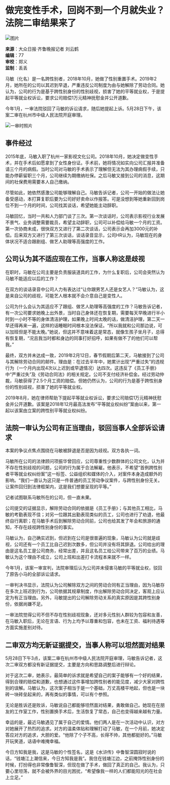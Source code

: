 # 做完变性手术，回岗不到一个月就失业？法院二审结果来了

![图片](https://image.thepaper.cn/publish/interaction/image/3/84/368.jpg)

**来源**：大众日报·齐鲁晚报记者 刘云鹤  
**编辑**：77  
**审校**：郑义  
**监制**：丢丢  

马敏（化名）是一名跨性别者，2018年10月，她做了性别重置手术。2019年2月，她所在的公司以其迟到早退，严重违反公司制度为由与她解除了劳动合同。她认为，公司的行为是基于跨性别身份的性别歧视，损害了她的平等就业权，于是提起平等就业权诉讼，要求公司赔偿1万元精神抚慰金并公开道歉。

今年1月，一审法院驳回了马敏的诉讼请求，随后她提起上诉。5月28日下午，该案二审在杭州市中级人民法院开庭审理。

![一审时照片](https://imagepphcloud.thepaper.cn/pph/image/69/817/407.jpg)

## 事件经过

2015年底，马敏入职了杭州一家影视文化公司。2018年10月，她决定做变性手术，并在手术后如愿拿到了女性身份证。手术前，她将情况如实向公司汇报并准备请三个月的病假。当时公司对马敏的手术表示了理解但无法为其办理病假手续，只能办停薪留职三个月，公司继续为期缴纳社保。之后马敏又接到公司的消息，这期间的社保费用需要本人自己缴纳。

尽管如此，她依然感激公司能够理解自己。马敏告诉记者，公司一开始的做法让她备受感动，本打算复职后要为公司好好卖命以作报答。可是没想到等她重新回到岗位不到一个月的时间，公司找其谈话，希望她能主动辞职。

马敏回忆，当时一共和人力部门谈了三次。第一次谈话时，公司表示影视行业发展不景气、业务调整需要裁员，希望主动辞职，公司可以补偿给马敏一个月的工资。第一次协商未成，很快双方又进行了第二次谈话，公司表示会再加3000元的补偿。后来双方又进行了第三次谈话，谈话录音显示，公司HR认为，马敏现在的身体状况不适合跟剧组、做艺人助理等高强度的工作。

## 公司认为其不适应现在工作，当事人称这是歧视

在职时，马敏在公司主要是负责服装道具的工作，为什么复职后，公司会突然认为马敏不能适应以后的工作？

在双方的谈话录音中公司人力有表达过“让你跟男艺人还是女艺人？”马敏认为，这是来自公司的歧视，可能艺人根本就不会介意自己是变性人。

公司为什么会认为其适应不了跟组、做艺人助理等高强度的工作？马敏告诉记者，有一次公司要求她晚上出外景，当时自己身体还在恢复期，需要每天早晚进行半小时到一小时不等的身体清洁护理，如果晚上时间太晚的话，做清洁护理，第二天一早还得再来一遍，这样的话睡眠时间根本没法保证。“所以我就和公司那边说，可以加班但是不能太晚。”她说，但这并不意味着这是常态，就像生孩子坐月子，总得有恢复期，“况且我当时都和身边的同事打好招呼，如果有做不了的他们可以帮我。”

最终，双方并未达成一致，2019年2月12日，春节假期后第二天，马敏接到了公司与其解除劳动合同的邮件。理由是：在过去半年中，她累计出现“严重过失”的违规行为（一个月内出现4次以上迟到或早退情况）达四次。这违反了《员工手册》中“严重过失”及《劳动合同法》的相关规定。公司不支付经济补偿金。经过劳动仲裁，马敏获得了2.5个月工资的赔偿。但她仍然认为，公司的行为是基于跨性别身份的性别歧视，损害了她的平等就业权。

2019年8月，她在律师帮助下提起平等就业权诉讼，要求公司赔偿1万元精神抚慰金并公开道歉。该案是2018年12月最高法发布“平等就业权纠纷”案由以来，第一起以该案由立案的跨性别平等就业权纠纷。

## 法院一审认为公司有正当理由，驳回当事人全部诉讼请求

本案的争议点焦点围绕在马敏被辞退是否是因为歧视。双方各执一词。

马敏所在公司的法律顾问项振华曾回应，公司尊重性少数群体的公司文化，认为并不存在性别歧视的问题，公司的行为属于合法解雇。他表示，不希望“首例跨性别者平等就业权纠纷案”这一标签、公益组织和媒体的介入，对案件本身造成额外的影响。“我们一直认为这只是一件普通的员工劳动争议案件，与跨性别身份无关。让案件回归到法律框架内，这是我们想要呈现的平等。”

记者试图联系马敏所在的公司，但一直未果。

公司提交的证据显示，解除劳动合同的依据是《员工手册》；与其他员工相比，马敏的考勤表现不佳；对另一位跟其出勤表现类似的员工，公司也进行了劝退，他最终自行离职；在马敏手术后到解除劳动合同前，公司也给其发了年会和旅游的通知，不存在歧视跨性别身份的事实。

马敏认为，自己确实迟到，但迟到在公司是很普遍的现象，马敏认为公司就是歧视，公司还有一个员工比自己迟到次数多，但公司并没有将其辞退。公司给出的理由是这名员工是公司商务，经常出差，并且这名员工给公司带来了百万的业绩。马敏认为这个理由不成立，公司上班和出差打卡流程本来就不一样。

今年1月，该案一审宣判，法院审理后认为公司并未侵害马敏的平等就业权，驳回了原告小马的全部诉讼请求。

一审判决书显示，法院认为公司解除双方之间的劳动合同有正当理由，因为马敏存在多次上班迟到行为，公司依据其规章制度，作出解除劳动合同决定，客观上应认定为有正当理由。另外，马敏提出的公司解除劳动关系的真实原因是其跨性别身份，依据尚嫌不足。

一审法院觉得公司不但不存在性别歧视现象，还对多元性别人群较为包容和友善，在马敏入职后，无论在言语、行为上均予以尊重和包容，也未在工资、福利待遇等方面实施差别对待。

## 二审双方均无新证据提交，当事人称可以坦然面对结果

5月28日下午3点，该案二审在杭州市中级人民法院开庭审理，马敏告诉记者，这次二审双方都没有新证据提交，主要是方向和思路调整后进行辩论。

对于这次二审，她表示，最简单的诉求就是希望自己的案子能够有一个好的结果，得到合理的赔偿和道歉，也想通过这件事增加跨性别者的能见度，减少大家对跨性别的误解。马敏认为，这次案子相当于是一个基础，万丈高楼平地起，但也是一块砖一块砖垒起来的，再有类似的事情，可以有个参照。

无论是胜诉还是败诉，马敏说自己都能够坦然面对结果，勇敢做自己。她现在在朋友的工作室工作，性别置换手术后，生活恢复了常态，自己也变得越来越有力量。

幸运的是，最近马敏遇见了属于自己的爱情。他们两人是在一次活动中认识，对方对她展开了热烈的追求。对方的温柔体贴和理解打动了马敏，在一个月前，她决定答应对方的追求，大胆的爱。“他除了个子不高，长得不帅，其他都挺好的。”马敏开玩笑道，话语中难掩幸福。

今日方知我是我，这是马敏的个性签名，这是《水浒传》中鲁智深圆寂时说的话，“钱塘江上潮信来，今日方知我是我”。我住在钱塘江边，之前掩饰性别身份的时候，打扮得也非常像鲁智深，但现在做了手术，做回了真正的自己。我认为，只要心里坦荡，就不会被外界的目光困扰，“希望像我一样的人们都能阳光的在社会上立足。”